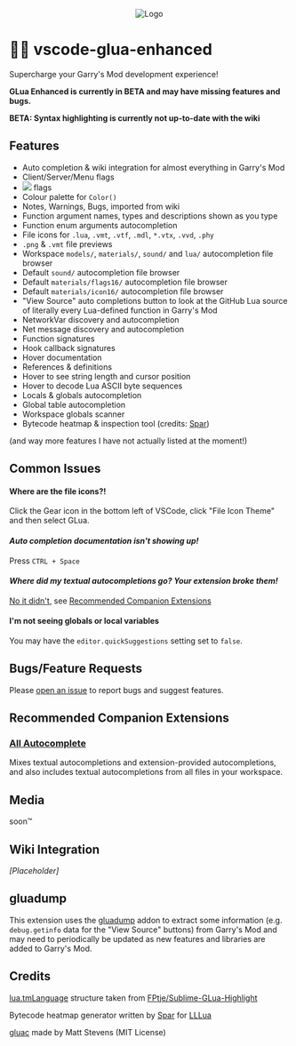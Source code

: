 <p align="center">
	<img alt="Logo" src="https://github.com/WilliamVenner/vscode-glua-enhanced/blob/master/resources/logo.png?raw=true"/>
</p>

# 👨‍💻 vscode-glua-enhanced

Supercharge your Garry's Mod development experience!

**GLua Enhanced is currently in BETA and may have missing features and bugs.**

**BETA: Syntax highlighting is currently not up-to-date with the wiki**

## Features

* Auto completion & wiki integration for almost everything in Garry's Mod
* Client/Server/Menu flags
* ![](https://i.imgur.com/2SlS4Gc.png) flags
* Colour palette for `Color()`
* Notes, Warnings, Bugs, imported from wiki
* Function argument names, types and descriptions shown as you type
* Function enum arguments autocompletion
* File icons for `.lua`, `.vmt`, `.vtf`, `.mdl`, `*.vtx`, `.vvd`, `.phy`
* `.png` & `.vmt` file previews
* Workspace `models/`, `materials/`, `sound/` and `lua/` autocompletion file browser
* Default `sound/` autocompletion file browser
* Default `materials/flags16/` autocompletion file browser
* Default `materials/icon16/` autocompletion file browser
* "View Source" auto completions button to look at the GitHub Lua source of literally every Lua-defined function in Garry's Mod
* NetworkVar discovery and autocompletion
* Net message discovery and autocompletion
* Function signatures
* Hook callback signatures
* Hover documentation
* References & definitions
* Hover to see string length and cursor position
* Hover to decode Lua ASCII byte sequences
* Locals & globals autocompletion
* Global table autocompletion
* Workspace globals scanner
* Bytecode heatmap & inspection tool (credits: [Spar](https://github.com/GitSparTV))

(and way more features I have not actually listed at the moment!)

## Common Issues

#### Where are the file icons?!

Click the Gear icon in the bottom left of VSCode, click "File Icon Theme" and then select GLua.

#### _Auto completion documentation isn't showing up!_

Press `CTRL + Space`

#### _Where did my textual autocompletions go? Your extension broke them!_

[No it didn't](https://github.com/microsoft/vscode/issues/21611), see [Recommended Companion Extensions](https://github.com/williamvenner/vscode-glua-enhanced#recommended-companion-extensions)

#### I'm not seeing globals or local variables

You may have the `editor.quickSuggestions` setting set to `false`.

## Bugs/Feature Requests

Please [open an issue](https://github.com/WilliamVenner/vscode-glua-enhanced/issues) to report bugs and suggest features.

## Recommended Companion Extensions

### [All Autocomplete](https://marketplace.visualstudio.com/items?itemName=Atishay-Jain.All-Autocomplete)

Mixes textual autocompletions and extension-provided autocompletions, and also includes textual autocompletions from all files in your workspace.

## Media

soon™

## Wiki Integration

_\[Placeholder\]_

## gluadump

This extension uses the [gluadump](https://github.com/WilliamVenner/gluadump) addon to extract some information (e.g. `debug.getinfo` data for the "View Source" buttons) from Garry's Mod and may need to periodically be updated as new features and libraries are added to Garry's Mod.

## Credits

[lua.tmLanguage](https://github.com/WilliamVenner/vscode-glua-enhanced/blob/master/syntaxes/lua.tmLanguage) structure taken from [FPtje/Sublime-GLua-Highlight](https://github.com/FPtje/Sublime-GLua-Highlight/)

Bytecode heatmap generator written by [Spar](https://github.com/GitSparTV) for [LLLua](https://github.com/GitSparTV/LLLua/)

[gluac](https://github.com/everyday-as/gluac) made by Matt Stevens (MIT License)
